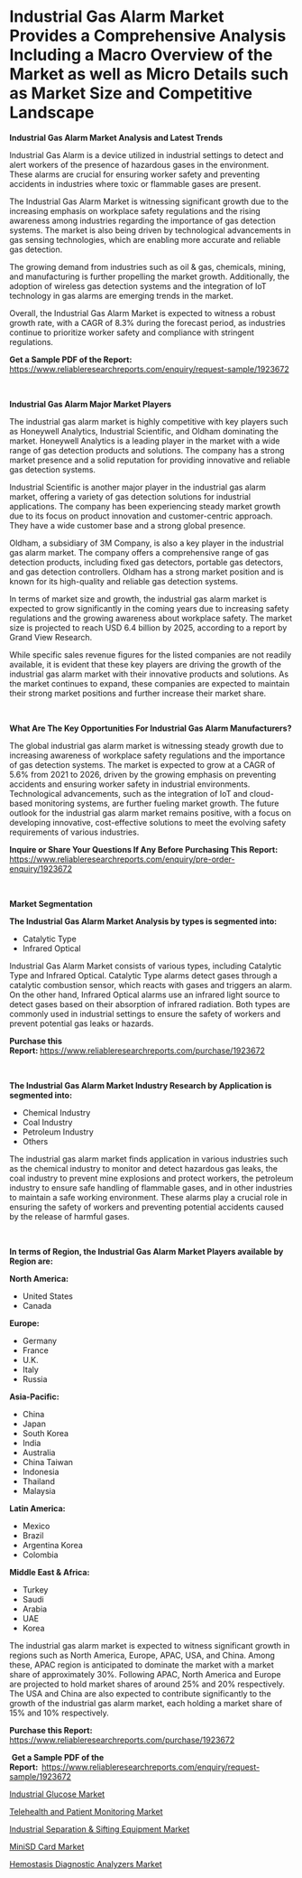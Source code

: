 <p><h1>Industrial Gas Alarm Market Provides a Comprehensive Analysis Including a Macro Overview of the Market as well as Micro Details such as Market Size and Competitive Landscape</h1></p><p><strong>Industrial Gas Alarm Market Analysis and Latest Trends</strong></p>
<p><p>Industrial Gas Alarm is a device utilized in industrial settings to detect and alert workers of the presence of hazardous gases in the environment. These alarms are crucial for ensuring worker safety and preventing accidents in industries where toxic or flammable gases are present.</p><p>The Industrial Gas Alarm Market is witnessing significant growth due to the increasing emphasis on workplace safety regulations and the rising awareness among industries regarding the importance of gas detection systems. The market is also being driven by technological advancements in gas sensing technologies, which are enabling more accurate and reliable gas detection.</p><p>The growing demand from industries such as oil & gas, chemicals, mining, and manufacturing is further propelling the market growth. Additionally, the adoption of wireless gas detection systems and the integration of IoT technology in gas alarms are emerging trends in the market.</p><p>Overall, the Industrial Gas Alarm Market is expected to witness a robust growth rate, with a CAGR of 8.3% during the forecast period, as industries continue to prioritize worker safety and compliance with stringent regulations.</p></p>
<p><strong>Get a Sample PDF of the Report:&nbsp;</strong> <a href="https://www.reliableresearchreports.com/enquiry/request-sample/1923672">https://www.reliableresearchreports.com/enquiry/request-sample/1923672</a></p>
<p>&nbsp;</p>
<p><strong>Industrial Gas Alarm Major Market Players</strong></p>
<p><p>The industrial gas alarm market is highly competitive with key players such as Honeywell Analytics, Industrial Scientific, and Oldham dominating the market. Honeywell Analytics is a leading player in the market with a wide range of gas detection products and solutions. The company has a strong market presence and a solid reputation for providing innovative and reliable gas detection systems.</p><p>Industrial Scientific is another major player in the industrial gas alarm market, offering a variety of gas detection solutions for industrial applications. The company has been experiencing steady market growth due to its focus on product innovation and customer-centric approach. They have a wide customer base and a strong global presence.</p><p>Oldham, a subsidiary of 3M Company, is also a key player in the industrial gas alarm market. The company offers a comprehensive range of gas detection products, including fixed gas detectors, portable gas detectors, and gas detection controllers. Oldham has a strong market position and is known for its high-quality and reliable gas detection systems.</p><p>In terms of market size and growth, the industrial gas alarm market is expected to grow significantly in the coming years due to increasing safety regulations and the growing awareness about workplace safety. The market size is projected to reach USD 6.4 billion by 2025, according to a report by Grand View Research.</p><p>While specific sales revenue figures for the listed companies are not readily available, it is evident that these key players are driving the growth of the industrial gas alarm market with their innovative products and solutions. As the market continues to expand, these companies are expected to maintain their strong market positions and further increase their market share.</p></p>
<p>&nbsp;</p>
<p><strong>What Are The Key Opportunities For Industrial Gas Alarm Manufacturers?</strong></p>
<p><p>The global industrial gas alarm market is witnessing steady growth due to increasing awareness of workplace safety regulations and the importance of gas detection systems. The market is expected to grow at a CAGR of 5.6% from 2021 to 2026, driven by the growing emphasis on preventing accidents and ensuring worker safety in industrial environments. Technological advancements, such as the integration of IoT and cloud-based monitoring systems, are further fueling market growth. The future outlook for the industrial gas alarm market remains positive, with a focus on developing innovative, cost-effective solutions to meet the evolving safety requirements of various industries.</p></p>
<p><strong>Inquire or Share Your Questions If Any Before Purchasing This Report:</strong> <a href="https://www.reliableresearchreports.com/enquiry/pre-order-enquiry/1923672">https://www.reliableresearchreports.com/enquiry/pre-order-enquiry/1923672</a></p>
<p>&nbsp;</p>
<p><strong>Market Segmentation</strong></p>
<p><strong>The Industrial Gas Alarm Market Analysis by types is segmented into:</strong></p>
<p><ul><li>Catalytic Type</li><li>Infrared Optical</li></ul></p>
<p><p>Industrial Gas Alarm Market consists of various types, including Catalytic Type and Infrared Optical. Catalytic Type alarms detect gases through a catalytic combustion sensor, which reacts with gases and triggers an alarm. On the other hand, Infrared Optical alarms use an infrared light source to detect gases based on their absorption of infrared radiation. Both types are commonly used in industrial settings to ensure the safety of workers and prevent potential gas leaks or hazards.</p></p>
<p><strong>Purchase this Report:&nbsp;</strong><a href="https://www.reliableresearchreports.com/purchase/1923672">https://www.reliableresearchreports.com/purchase/1923672</a></p>
<p>&nbsp;</p>
<p><strong>The Industrial Gas Alarm Market Industry Research by Application is segmented into:</strong></p>
<p><ul><li>Chemical Industry</li><li>Coal Industry</li><li>Petroleum Industry</li><li>Others</li></ul></p>
<p><p>The industrial gas alarm market finds application in various industries such as the chemical industry to monitor and detect hazardous gas leaks, the coal industry to prevent mine explosions and protect workers, the petroleum industry to ensure safe handling of flammable gases, and in other industries to maintain a safe working environment. These alarms play a crucial role in ensuring the safety of workers and preventing potential accidents caused by the release of harmful gases.</p></p>
<p>&nbsp;</p>
<p><strong>In terms of Region, the Industrial Gas Alarm Market Players available by Region are:</strong></p>
<p>
    <p> <strong> North America: </strong>
        <ul>
            <li>United States</li>
            <li>Canada</li>
        </ul>
        </p> 
    <p> <strong> Europe: </strong>
        <ul>
            <li>Germany</li>
            <li>France</li>
            <li>U.K.</li>
            <li>Italy</li>
            <li>Russia</li>
        </ul>
        </p> 
    <p> <strong> Asia-Pacific: </strong>
        <ul>
            <li>China</li>
            <li>Japan</li>
            <li>South Korea</li>
            <li>India</li>
            <li>Australia</li>
            <li>China Taiwan</li>
            <li>Indonesia</li>
            <li>Thailand</li>
            <li>Malaysia</li>
        </ul>
        </p> 
    <p> <strong> Latin America: </strong>
        <ul>
            <li>Mexico</li>
            <li>Brazil</li>
            <li>Argentina Korea</li>
            <li>Colombia</li>
        </ul>
        </p> 
    <p> <strong> Middle East & Africa: </strong>
        <ul>
            <li>Turkey</li>
            <li>Saudi</li>
            <li>Arabia</li>
            <li>UAE</li>
            <li>Korea</li>
        </ul>
    </p>
    </p>
<p><p>The industrial gas alarm market is expected to witness significant growth in regions such as North America, Europe, APAC, USA, and China. Among these, APAC region is anticipated to dominate the market with a market share of approximately 30%. Following APAC, North America and Europe are projected to hold market shares of around 25% and 20% respectively. The USA and China are also expected to contribute significantly to the growth of the industrial gas alarm market, each holding a market share of 15% and 10% respectively.</p></p>
<p><strong>Purchase this Report: </strong><a href="https://www.reliableresearchreports.com/purchase/1923672">https://www.reliableresearchreports.com/purchase/1923672</a></p>
<p>&nbsp;<strong>Get a Sample PDF of the Report:&nbsp;&nbsp;</strong><a href="https://www.reliableresearchreports.com/enquiry/request-sample/1923672">https://www.reliableresearchreports.com/enquiry/request-sample/1923672</a></p>
<p><strong></strong></p>
<p><p><a href="https://view.publitas.com/reportprime-1/industrial-glucose-market-size-market-share-and-global-market-analysis-report-2024-2031/">Industrial Glucose Market</a></p><p><a href="https://eight-handstand-8fb.notion.site/Telehealth-and-Patient-Monitoring-Market-Analysis-and-Market-Size-Global-Industry-Overview-Market--cc0eae0bbc6442bc93416edc33bf7c96">Telehealth and Patient Monitoring Market</a></p><p><a href="https://github.com/angelajermaine/Market-Research-Report-List-2/blob/main/industrial-separation-sifting-equipment-market.md">Industrial Separation & Sifting Equipment Market</a></p><p><a href="https://view.publitas.com/reportprime-1/minisd-card-market-research-report-unlocks-analysis-on-the-market-financial-status-market-size-and-market-revenue-upto-2031/">MiniSD Card Market</a></p><p><a href="https://skillful-vermicelli-b89.notion.site/Hemostasis-Diagnostic-Analyzers-Market-Size-Furnishes-Valuable-Information-Encompassing-Market-Share-1a1b71b30a11415e90f6b0f31fce0f9b">Hemostasis Diagnostic Analyzers Market</a></p></p>